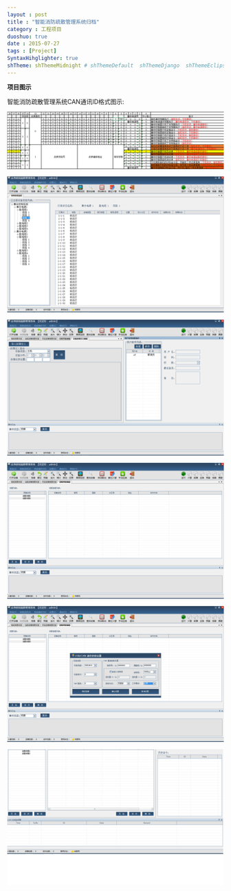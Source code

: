 ```yaml
---
layout : post
title : "智能消防疏散管理系统归档"
category : 工程项目
duoshuo: true
date : 2015-07-27
tags : [Project]
SyntaxHihglighter: true
shTheme: shThemeMidnight # shThemeDefault  shThemeDjango  shThemeEclipse  shThemeEmacs  shThemeFadeToGrey  shThemeMidnight  shThemeRDark
---
```


**项目图示**

智能消防疏散管理系统CAN通讯ID格式图示:

![CAN通讯ID](/res/img/blog/2015/07/27/id.png)

![智能消防疏散管理系统1](/res/img/blog/2015/07/27/firesystem1.png)

<!-- more -->



![智能消防疏散管理系统2](/res/img/blog/2015/07/27/firesystem2.png)

![智能消防疏散管理系统3](/res/img/blog/2015/07/27/firesystem3.png)

![智能消防疏散管理系统4](/res/img/blog/2015/07/27/firesystem4.png)

![智能消防疏散管理系统5](/res/img/blog/2015/07/27/firesystem5.png)

